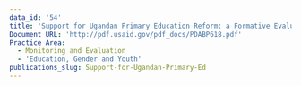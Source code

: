 ```yaml
---
data_id: '54'
title: 'Support for Ugandan Primary Education Reform: a Formative Evaluation'
Document URL: 'http://pdf.usaid.gov/pdf_docs/PDABP618.pdf'
Practice Area:
  - Monitoring and Evaluation
  - 'Education, Gender and Youth'
publications_slug: Support-for-Ugandan-Primary-Ed
---
```

